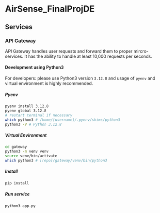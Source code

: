 # AirSense_FinalProjDE

## Services

### API Gateway

API Gateway handles user requests and forward them to proper mircro-services. It has the ability to handle at least 10,000 requests per seconds.

#### Development using Python3

For developers: please use Python3 version `3.12.8` and usage of `pyenv` and virtual environment is highly recommended.

##### Pyenv

```bash
pyenv install 3.12.8
pyenv global 3.12.8
# restart terminal if necessary
which python3 # /home/[username]/.pyenv/shims/python3
python3 -V # Python 3.12.8
```

##### Virtual Environment

```bash
cd gateway
python3 -m venv venv
source venv/bin/activate
which python3 # [repo]/gateway/venv/bin/python3
```

##### Install

```bash
pip install
```

##### Run service

```python3
python3 app.py
```
